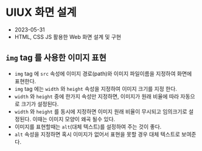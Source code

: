 # UIUX 화면 설계

- 2023-05-31
- HTML, CSS JS 활용한 Web 화면 설계 및 구현

## `img` tag 를 사용한 이미지 표현

- `img` tag 에 `src` 속성에 이미지 경로(path)와 이미지 파일이름을 지정하여 화면에 표현한다.
- `img` tag 에는 `width` 와 `height` 속성을 지정하여 이미지 크기를 지정 한다.
- `width` 와 `height` 중에 한가지 속성만 지정하면, 이미지가 원래 비율에 따라 자동으로 크기가 설정된다.
- `width` 와 `height` 를 동시에 지정하면 이미지 원래 비율이 무시되고 임의크기로 설정된다. 이때는 이미지 모양이 왜곡 될수 있다.
- 이미지를 표현할때는 `alt`(대체 텍스트)를 설정하여 주는 것이 좋다.
- `alt` 속성을 지정하면 혹시 이미지가 없어서 표현을 못할 경우 대체 텍스트로 보여준다.
